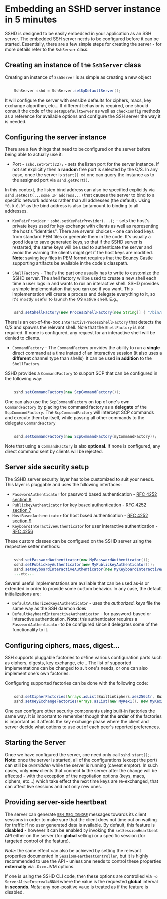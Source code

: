 # Embedding an SSHD server instance in 5 minutes

SSHD is designed to be easily embedded in your application as an SSH server. The embedded SSH server needs
to be configured before it can be started. Essentially, there are a few simple steps for creating the
server - for more details refer to the `SshServer` class.

## Creating an instance of the `SshServer` class

Creating an instance of `SshServer` is as simple as creating a new object

```java

    SshServer sshd = SshServer.setUpDefaultServer();

```

It will configure the server with sensible defaults for ciphers, macs, key exchange algorithm, etc...
If different behavior is required, one should consult the code of the `setUpDefaultServer` as well as
`checkConfig` methods as a reference for available options and configure the SSH server the way it is needed.

## Configuring the server instance

There are a few things that need to be configured on the server before being able to actually use it:

* Port - `sshd.setPort(22);` - sets the listen port for the server instance. If not set explicitly then a
**random** free port is selected by the O/S. In any case, once the server is `start()`-ed one can query the
instance as to the assigned port via `sshd.getPort()`.


In this context, the listen bind address can also be specified explicitly via `sshd.setHost(...some IP address...)`
that causes the server to bind to a specific network address rather than **all** addresses (the default). Using
`"0.0.0.0"` as the bind address is also tantamount to binding to all addresses.


* `KeyPairProvider` - `sshd.setKeyPairProvider(...);` - sets the host's private keys used for key exchange with
clients as well as representing the host's "identities". There are several choices - one can load keys from standard
PEM files or generate them in the code.  It's usually a good idea to save generated keys, so that if the SSHD server
is restarted, the same keys will be used to authenticate the server and avoid the warning the clients might get if
the host keys are modified. **Note**: saving key files in PEM format requires  that the [Bouncy Castle](https://www.bouncycastle.org/)
supporting artifacts be available in the code's classpath.


* `ShellFactory` - That's the part one usually has to write to customize the SSHD server. The shell factory will
be used to create a new shell each time a user logs in and wants to run an interactive shell. SSHD provides a simple
implementation that you can use if you want. This implementation will create a process and delegate everything to it,
so it's mostly useful to launch the OS native shell. E.g.,


```java

    sshd.setShellFactory(new ProcessShellFactory(new String[] { "/bin/sh", "-i", "-l" }));

```


There is an out-of-the-box `InteractiveProcessShellFactory` that detects the O/S and spawns the relevant shell. Note
that the `ShellFactory` is not required. If none is configured, any request for an interactive shell will be denied to clients.


* `CommandFactory` - The `CommandFactory` provides the ability to run a **single** direct command at a time instead
of an interactive session (it also uses a **different** channel type than shells). It can be used **in addition** to the `ShellFactory`.


SSHD provides a `CommandFactory` to support SCP that can be configured in the following way:


```java

    sshd.setCommandFactory(new ScpCommandFactory());

```

One can also use the `ScpCommandFactory` on top of one's own `CommandFactory` by placing the command factory as a **delegate**
of the `ScpCommandFactory`. The `ScpCommandFactory` will intercept SCP commands and execute them by itself, while passing all
other commands to the delegate `CommandFactory`


```java

    sshd.setCommandFactory(new ScpCommandFactory(myCommandFactory));

```

Note that using a `CommandFactory` is also **optional**. If none is configured, any direct command sent by clients will be rejected.

## Server side security setup

The SSHD server security layer has to be customized to suit your needs. This layer is pluggable and uses the following interfaces:

* `PasswordAuthenticator` for password based authentication - [RFC 4252 section 8](https://www.ietf.org/rfc/rfc4252.txt)
* `PublickeyAuthenticator` for key based authentication - [RFC 4252 section 7](https://www.ietf.org/rfc/rfc4252.txt)
* `HostBasedAuthenticator` for host based authentication - [RFC 4252 section 9](https://www.ietf.org/rfc/rfc4252.txt)
* `KeyboardInteractiveAuthenticator` for user interactive authentication - [RFC 4256](https://www.ietf.org/rfc/rfc4256.txt)


These custom classes can be configured on the SSHD server using the respective setter methods:


```java

    sshd.setPasswordAuthenticator(new MyPasswordAuthenticator());
    sshd.setPublickeyAuthenticator(new MyPublickeyAuthenticator());
    sshd.setKeyboardInteractiveAuthenticator(new MyKeyboardInteractiveAuthenticator());
    ...etc...

```

Several useful implementations are available that can be used as-is or extended in order to provide some custom behavior. In any
case, the default initializations are:

* `DefaultAuthorizedKeysAuthenticator` - uses the _authorized_keys_ file the same way as the SSH daemon does
* `DefaultKeyboardInteractiveAuthenticator` - for password-based or interactive authentication. **Note:** this authenticator
requires a `PasswordAuthenticator` to be configured since it delegates some of the functionality to it.

## Configuring ciphers, macs, digest...

SSH supports pluggable factories to define various configuration parts such as ciphers, digests, key exchange, etc...
The list of supported implementations can be changed to suit one's needs, or one can also implement one's own factories.

Configuring supported factories can be done with the following code:

```java

    sshd.setCipherFactories(Arrays.asList(BuiltinCiphers.aes256ctr, BuiltinCiphers.aes192ctr, BuiltinCiphers.aes128ctr));
    sshd.setKeyExchangeFactories(Arrays.asList(new MyKex1(), new MyKex2(), BuiltinKeyExchange.A, ...etc...));

```

One can configure other security components using built-in factories the same way. It is important to remember though
that the **order** of the factories is important as it affects the key exchange phase where the client and server decide
what options to use out of each peer's reported preferences.

## Starting the Server

Once we have configured the server, one need only call `sshd.start();`. **Note**: once the server is started, all of the
configurations (except the port) can still be *overridden* while the server is running (caveat emptor). In such cases,
only **new** clients that connect to the server after the change will be affected - with the exception of the negotiation
options (keys, macs, ciphers, etc...) which take effect the next time keys are re-exchanged, that can affect live sessions
and not only new ones.

## Providing server-side heartbeat

The server can generate [`SSH_MSG_IGNORE`](https://tools.ietf.org/html/rfc4253#section-11.2) messages towards its
client sessions in order to make sure that the client does not time out on waiting for traffic if no user generated
data is available. By default, this feature is **disabled** - however it can be enabled by invoking the `setSessionHeartbeat`
API either on the server (for **global** setting) or a specific session (for targeted control of the feature).

*Note:* the same effect can also be achieved by setting the relevant properties documented in `SessionHeartbeatController`, but
it is highly recommended to use the API - unless one needs to control these properties **externally** via `-Dxxx` JVM options.

If one is using the SSHD CLI code, then these options are controlled via `-o ServerAliveInterval=NNNN` where the value is
the requested **global** interval in **seconds**. *Note*: any non-positive value is treated as if the feature is disabled.
